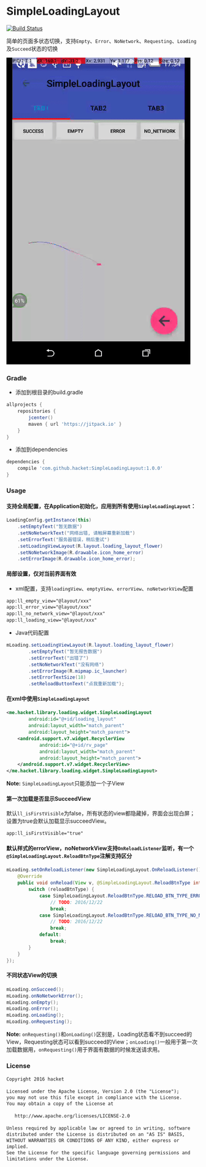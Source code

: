 #  SimpleLoadingLayout 

[![Build Status](https://www.travis-ci.org/hacket/SimpleLoadingLayout.svg?branch=master)](https://github.com/hacket/SimpleLoadingLayout)

简单的页面多状态切换，支持`Empty`、`Error`、`NoNetwork`、`Requesting`、`Loading`及`Succeed`状态的切换

![](imgs/LoadingLayout-10fps.gif)


### Gradle

* 添加到根目录的build.gradle
```groovy
allprojects {
    repositories {
        jcenter()
        maven { url 'https://jitpack.io' }
    }
}
```

* 添加到dependencies
```groovy
dependencies {
    compile 'com.github.hacket:SimpleLoadingLayout:1.0.0'
}
```

### Usage

#### 支持全局配置，在Application初始化，应用到所有使用`SimpleLoadingLayout`：

```java
LoadingConfig.getInstance(this)
    .setEmptyText("暂无数据")
    .setNoNetworkText("网络出错, 请触屏幕重新加载")
    .setErrorText("服务器错误，稍后重试")
    .setLoadingViewLayout(R.layout.loading_layout_flower)
    .setNoNetworkImage(R.drawable.icon_home_error)
    .setErrorImage(R.drawable.icon_home_error);

```

#### 局部设置，仅对当前界面有效

* xml配置，支持`loadingView`、`emptyView`、`errorView`、`noNetworkView`配置
```xml
app:ll_empty_view="@layout/xxx"
app:ll_error_view="@layout/xxx"
app:ll_no_network_view="@layout/xxx"
app:ll_loading_view="@layout/xxx"
```

* Java代码配置
```java
mLoading.setLoadingViewLayout(R.layout.loading_layout_flower)
        .setEmptyText("暂无报告数据")
        .setErrorText("出错了")
        .setNoNetworkText("没有网络")
        .setErrorImage(R.mipmap.ic_launcher)
        .setErrorTextSize(18)
        .setReloadButtonText("点我重新加载");
```

#### 在xml中使用`SimpleLoadingLayout`
```xml
<me.hacket.library.loading.widget.SimpleLoadingLayout
        android:id="@+id/loading_layout"
        android:layout_width="match_parent"
        android:layout_height="match_parent">
    <android.support.v7.widget.RecyclerView
            android:id="@+id/rv_page"
            android:layout_width="match_parent"
            android:layout_height="match_parent">
    </android.support.v7.widget.RecyclerView>
</me.hacket.library.loading.widget.SimpleLoadingLayout>
```

**Note:** `SimpleLoadingLayout`只能添加一个子View

#### 第一次加载是否显示SucceedView
默认`ll_isFirstVisible`为false，所有状态的view都隐藏掉，界面会出现白屏；设置为true会默认加载显示succeedView。
```xml
app:ll_isFirstVisible="true"
```

#### 默认样式的errorView，noNetworkView支持`OnReloadListener`监听，有一个`@SimpleLoadingLayout.ReloadBtnType`注解支持区分
```java
mLoading.setOnReloadListener(new SimpleLoadingLayout.OnReloadListener() {
    @Override
    public void onReload(View v, @SimpleLoadingLayout.ReloadBtnType int reloadBtnType) {
        switch (reloadBtnType) {
            case SimpleLoadingLayout.ReloadBtnType.RELOAD_BTN_TYPE_ERROR:
                // TODO: 2016/12/22
                break;
            case SimpleLoadingLayout.ReloadBtnType.RELOAD_BTN_TYPE_NO_NETWORK:
                // TODO: 2016/12/22
                break;
            default:
                break;
        }
    }
});
```

#### 不同状态View的切换
```java
mLoading.onSucceed();
mLoading.onNoNetworkError();
mLoading.onEmpty();
mLoading.onError();
mLoading.onLoading();
mLoading.onRequesting();
```
**Note:**  `onRequesting()`和`onLoading()`区别是，Loading状态看不到succeed的View，Requesting状态可以看到succeed的View；`onLoading()`一般用于第一次加载数据用，`onRequesting()`用于界面有数据的时候发送请求用。

### License

```
Copyright 2016 hacket

Licensed under the Apache License, Version 2.0 (the "License");
you may not use this file except in compliance with the License.
You may obtain a copy of the License at

   http://www.apache.org/licenses/LICENSE-2.0

Unless required by applicable law or agreed to in writing, software
distributed under the License is distributed on an "AS IS" BASIS,
WITHOUT WARRANTIES OR CONDITIONS OF ANY KIND, either express or implied.
See the License for the specific language governing permissions and
limitations under the License.
```

